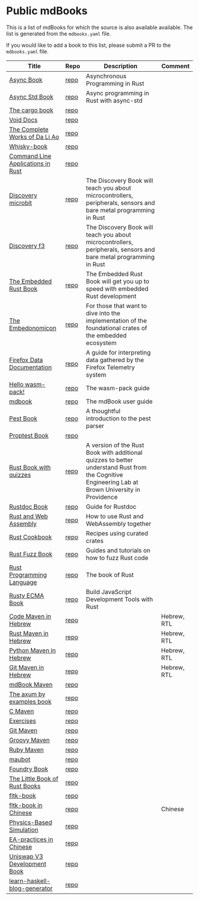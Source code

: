 # Public mdBooks

This is a list of mdBooks for which the source is also available available.
The list is generated from the `mdbooks.yaml` file.

If you would like to add a book to this list, please submit a PR to the `mdbooks.yaml` file.

| Title | Repo | Description | Comment |
|-------|------|-------------|---------|
| [Async Book](https://rust-lang.github.io/async-book/index.html) | [repo](https://github.com/rust-lang/async-book) | Asynchronous Programming in Rust |  |
| [Async Std Book](https://book.async.rs/) | [repo](https://github.com/async-rs/async-std) | Async programming in Rust with async-std |  |
| [The cargo book](https://doc.rust-lang.org/cargo/) | [repo](https://github.com/rust-lang/cargo) |  |  |
| [Void Docs](https://docs.voidlinux.org/) | [repo](https://github.com/void-linux/void-docs) |  |  |
| [The Complete Works of Da Li Ao](https://whatot.github.io/leeao/index.html) | [repo](https://github.com/whatot/leeao) |  |  |
| [Whisky-book](https://docs.getwhisky.app/) | [repo](https://github.com/whisky-app/whisky-book) |  |  |
| [Command Line Applications in Rust](https://rust-cli.github.io/book/index.html) | [repo](https://github.com/rust-cli/book) |  |  |
| [Discovery microbit](https://docs.rust-embedded.org/discovery/microbit/) | [repo](https://github.com/rust-embedded/discovery) | The Discovery Book will teach you about microcontrollers, peripherals, sensors and bare metal programming in Rust |  |
| [Discovery f3](https://docs.rust-embedded.org/discovery/f3discovery/) | [repo](https://github.com/rust-embedded/discovery) | The Discovery Book will teach you about microcontrollers, peripherals, sensors and bare metal programming in Rust |  |
| [The Embedded Rust Book](https://docs.rust-embedded.org/book/index.html) | [repo](https://github.com/rust-embedded/book) | The Embedded Rust Book will get you up to speed with embedded Rust development |  |
| [The Embedonomicon](https://docs.rust-embedded.org/embedonomicon/index.html) | [repo](https://github.com/rust-embedded/embedonomicon) | For those that want to dive into the implementation of the foundational crates of the embedded ecosystem |  |
| [Firefox Data Documentation]() | [repo](https://github.com/mozilla/data-docs) | A guide for interpreting data gathered by the Firefox Telemetry system |  |
| [Hello wasm-pack!](https://rustwasm.github.io/wasm-pack/book/) | [repo](https://github.com/rustwasm/wasm-pack) | The wasm-pack guide |  |
| [mdbook](https://rust-lang.github.io/mdBook/) | [repo](https://github.com/rust-lang/mdbook) | The mdBook user guide |  |
| [Pest Book](https://pest.rs/book/) | [repo](https://github.com/pest-parser/book) | A thoughtful introduction to the pest parser |  |
| [Proptest Book](https://altsysrq.github.io/proptest-book/intro.html) | [repo](https://github.com/proptest-rs/proptest) |  |  |
| [Rust Book with quizzes](https://rust-book.cs.brown.edu/) | [repo](https://github.com/cognitive-engineering-lab/rust-book) | A version of the Rust Book with additional quizzes to better understand Rust from the Cognitive Engineering Lab at Brown University in Providence |  |
| [Rustdoc Book](https://doc.rust-lang.org/stable/rustdoc/) | [repo](https://github.com/rust-lang/rust) | Guide for Rustdoc |  |
| [Rust and Web Assembly](https://rustwasm.github.io/book/) | [repo](https://github.com/rustwasm/book) | How to use Rust and WebAssembly together |  |
| [Rust Cookbook](https://rust-lang-nursery.github.io/rust-cookbook/) | [repo](https://github.com/rust-lang-nursery/rust-cookbook) | Recipes using curated crates |  |
| [Rust Fuzz Book](https://rust-fuzz.github.io/book/) | [repo](https://github.com/rust-fuzz/book) | Guides and tutorials on how to fuzz Rust code |  |
| [Rust Programming Language](https://doc.rust-lang.org/book/) | [repo](https://github.com/rust-lang/book) | The book of Rust |  |
| [Rusty ECMA Book](https://rusty-ecma.github.io/rusty-ecma-book/) | [repo](https://github.com/rusty-ecma/rusty-ecma-book) | Build JavaScript Development Tools with Rust |  |
| [Code Maven in Hebrew](https://he.code-maven.com/) | [repo](https://github.com/szabgab/he.code-maven.com) |  | Hebrew, RTL |
| [Rust Maven in Hebrew](https://rust-he.code-maven.com/) | [repo](https://github.com/szabgab/rust-he.code-maven.com) |  | Hebrew, RTL |
| [Python Maven in Hebrew](https://python-he.code-maven.com/) | [repo](https://github.com/szabgab/python-he.code-maven.com) |  | Hebrew, RTL |
| [Git Maven in Hebrew](https://git-he.code-maven.com/) | [repo](https://github.com/szabgab/git-he.code-maven.com) |  | Hebrew, RTL |
| [mdBook Maven](https://mdbook.code-maven.com/) | [repo](https://github.com/szabgab/mdbook.code-maven.com) |  |  |
| [The axum by examples book](https://axum.code-maven.com/) | [repo](https://github.com/szabgab/axum) |  |  |
| [C Maven](https://c.code-maven.com/) | [repo](https://github.com/szabgab/c.code-maven.com) |  |  |
| [Exercises](https://exercises.code-maven.com/) | [repo](https://github.com/szabgab/exercises.code-maven.com) |  |  |
| [Git Maven](https://git.code-maven.com/) | [repo](https://github.com/szabgab/git.code-maven.com) |  |  |
| [Groovy Maven](https://groovy.code-maven.com/) | [repo](https://github.com/szabgab/groovy.code-maven.com) |  |  |
| [Ruby Maven](https://ruby.code-maven.com/) | [repo](https://github.com/szabgab/ruby.code-maven.com) |  |  |
| [maubot]() | [repo](https://github.com/mautrix/docs) |  |  |
| [Foundry Book](https://book.getfoundry.sh/) | [repo](https://github.com/foundry-rs/book) |  |  |
| [The Little Book of Rust Books](https://lborb.github.io/book/) | [repo](https://github.com/lborb/book) |  |  |
| [fltk-book](https://fltk-rs.github.io/fltk-book/) | [repo](https://github.com/fltk-rs/fltk-book) |  |  |
| [fltk-book in Chinese](https://fltk.flatig.vip/) | [repo](https://github.com/flatigers/fltk-book-zh) |  | Chinese |
| [Physics-Based Simulation]() | [repo](https://github.com/phys-sim-book/mdbook-src) |  |  |
| [EA-practices in Chinese]() | [repo](https://github.com/tonydeng/ea-practices) |  |  |
| [Uniswap V3 Development Book](https://uniswapv3book.com/) | [repo](https://github.com/jeiwan/uniswapv3-book) |  |  |
| [learn-haskell-blog-generator](https://learn-haskell.blog/) | [repo](https://github.com/soupi/learn-haskell-blog-generator) |  |  |
